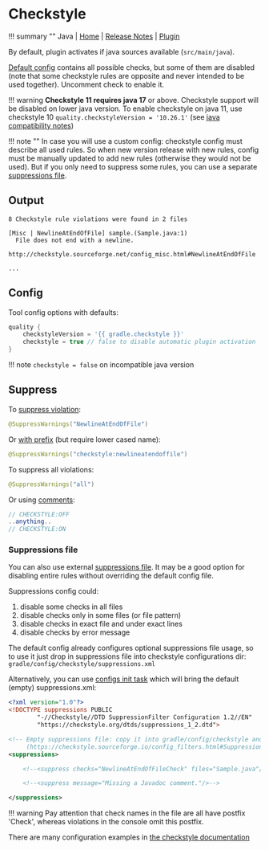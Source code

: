 # Checkstyle

!!! summary ""
    Java | 
    [Home](http://checkstyle.sourceforge.net) | 
    [Release Notes](http://checkstyle.sourceforge.net/releasenotes.html) |
    [Plugin](https://docs.gradle.org/current/userguide/checkstyle_plugin.html)     
    
By default, plugin activates if java sources available (`src/main/java`).    

[Default config](https://github.com/xvik/gradle-quality-plugin/blob/master/src/main/resources/ru/vyarus/quality/config/checkstyle/checkstyle.xml)
contains all possible checks, but some of them are disabled (note that some checkstyle rules are opposite and 
never intended to be used together). Uncomment check to enable it.

!!! warning
    **Checkstyle 11 requires java 17** or above. Checkstyle support will be disabled on lower java version.
    To enable checkstyle on java 11, use checkstyle 10 `quality.checkstyleVersion = '10.26.1'`
    (see [java compatibility notes](../guide/java.md))

!!! note ""
    In case you will use a custom config: checkstyle config must describe all used rules. So when new version release with new rules,
    config must be manually updated to add new rules (otherwise they would not be used).
    But if you only need to suppress some rules, you can use a separate [suppressions file](#suppressions-file).

## Output

```
8 Checkstyle rule violations were found in 2 files

[Misc | NewlineAtEndOfFile] sample.(Sample.java:1)
  File does not end with a newline.
  http://checkstyle.sourceforge.net/config_misc.html#NewlineAtEndOfFile
  
...
```

## Config

Tool config options with defaults:

```groovy
quality {
    checkstyleVersion = '{{ gradle.checkstyle }}'
    checkstyle = true // false to disable automatic plugin activation
}
```

!!! note
    `checkstyle = false` on incompatible java version

## Suppress

To [suppress violation](http://checkstyle.sourceforge.net/config_filters.html#SuppressWarningsFilter):

```java
@SuppressWarnings("NewlineAtEndOfFile")
```

Or [with prefix](http://checkstyle.sourceforge.net/config_annotation.html#SuppressWarningsHolder) (but require lower cased name):

```java
@SuppressWarnings("checkstyle:newlineatendoffile")
```

To suppress all violations:

```java
@SuppressWarnings("all")
```

Or using [comments](http://checkstyle.sourceforge.net/config_filters.html#SuppressionCommentFilter):

```java
// CHECKSTYLE:OFF
..anything..
// CHECKSTYLE:ON
```

### Suppressions file

You can also use external [suppressions file](https://checkstyle.sourceforge.io/config_filters.html#SuppressionFilter).
It may be a good option for disabling entire rules without overriding the default config file.

Suppressions config could:
1. disable some checks in all files
2. disable checks only in some files (or file pattern)
3. disable checks in exact file and under exact lines
4. disable checks by error message

The default config already configures optional suppressions file usage, so to use it just drop in
suppressions file into checkstyle configurations dir: `gradle/config/checkstyle/suppressions.xml`

Alternatively, you can use [configs init task](../task/config.md) which will bring the default (empty) suppressions.xml:

```xml
<?xml version="1.0"?>
<!DOCTYPE suppressions PUBLIC
        "-//Checkstyle//DTD SuppressionFilter Configuration 1.2//EN"
        "https://checkstyle.org/dtds/suppressions_1_2.dtd">

<!-- Empty suppressions file: copy it into gradle/config/checkstyle and specify required suppressions
     (https://checkstyle.sourceforge.io/config_filters.html#SuppressionFilter)-->
<suppressions>

    <!--<suppress checks="NewlineAtEndOfFileCheck" files="Sample.java"/>-->

    <!--<suppress message="Missing a Javadoc comment."/>-->

</suppressions>
```

!!! warning
    Pay attention that check names in the file are all have postfix 'Check', 
    whereas violations in the console omit this postfix.

There are many configuration examples in [the checkstyle documentation](https://checkstyle.sourceforge.io/config_filters.html#SuppressionFilter_Examples)

